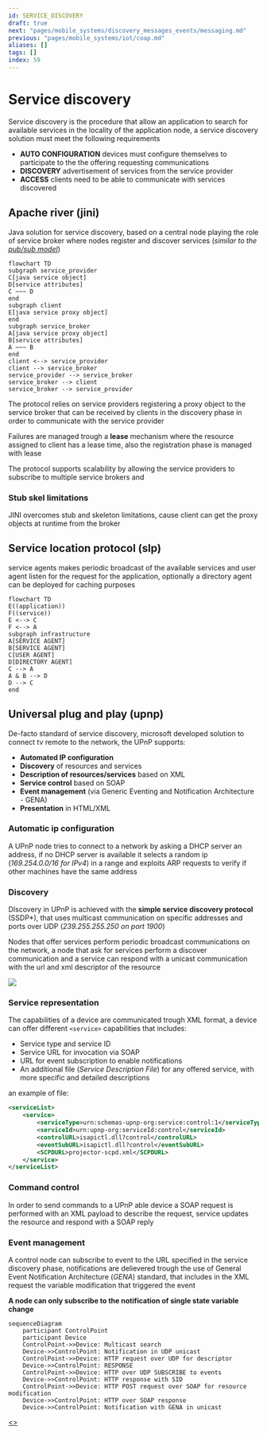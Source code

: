 ```yaml
---
id: SERVICE_DISCOVERY
draft: true
next: "pages/mobile_systems/discovery_messages_events/messaging.md"
previous: "pages/mobile_systems/iot/coap.md"
aliases: []
tags: []
index: 59
---
```


# Service discovery
Service discovery is the procedure that allow an application to search for available services in the locality of the application node, a service discovery solution must meet the following requirements

- **AUTO CONFIGURATION** devices must configure themselves to participate to the the offering requesting communications
- **DISCOVERY** advertisement of services from the service provider
- **ACCESS** clients need to be able to communicate with services discovered

## Apache river (jini)

Java solution for service discovery, based on a central node playing the role of service broker where nodes register and discover services (*similar to the [pub/sub model](pages/mobile_systems/iot/pub_sub_model.md)*)

```mermaid
flowchart TD
subgraph service_provider
C[java service object]
D[service attributes]
C ~~~ D
end
subgraph client
E[java service proxy object]
end
subgraph service_broker
A[java service proxy object]
B[service attributes]
A ~~~ B
end
client <--> service_provider
client --> service_broker
service_provider --> service_broker
service_broker --> client
service_broker --> service_provider
```

The protocol relies on service providers registering a proxy object to the service broker that can be received by clients in the discovery phase in order to communicate with the service provider

Failures are managed trough a **lease** mechanism where the resource assigned to client has a lease time, also the registration phase is managed with lease

The protocol supports scalability by allowing the service providers to subscribe to multiple service brokers and

### Stub skel limitations

JINI overcomes stub and skeleton limitations, cause client can get the proxy objects at runtime from the broker

## Service location protocol (slp)

service agents makes periodic broadcast of the available services and user agent listen for the request for the application, optionally a directory agent can be deployed for caching purposes

```mermaid
flowchart TD
E((application))
F((service))
E <--> C
F <--> A
subgraph infrastructure
A[SERVICE AGENT]
B[SERVICE AGENT]
C[USER AGENT]
D[DIRECTORY AGENT]
C --> A
A & B --> D
D --> C
end
```

## Universal plug and play (upnp)

De-facto standard of service discovery, microsoft developed solution to connect tv remote to the network, the UPnP supports:

- **Automated IP configuration**
- **Discovery** of resources and services
- **Description of resources/services** based on XML
- **Service control** based on SOAP
- **Event management** (via Generic Eventing and Notification Architecture - GENA)
- **Presentation** in HTML/XML

### Automatic ip configuration

A UPnP node tries to connect to a network by asking a DHCP server an address, if no DHCP server is available it selects a random ip (*169.254.0.0/16 for IPv4*) in a range and exploits ARP requests to verify if other machines have the same address

### Discovery

DIscovery in UPnP is achieved with the **simple service discovery protocol** (SSDP*), that uses multicast communication on specific addresses and ports over UDP (*239.255.255.250 on port 1900*)

Nodes that offer services perform periodic broadcast communications on the network, a node that ask for services perform a discover communication and a service can respond with a unicast communication with the url and xml descriptor of the resource

![](assets/mobile_systems/Pasted%20image%2020240616115828.png)

### Service representation

The capabilities of a device are communicated trough XML format, a device can offer different `<service>` capabilities that includes:

- Service type and service ID
- Service URL for invocation via SOAP
- URL for event subscription to enable notifications
- An additional file (*Service Description File*) for any offered service, with more specific and detailed descriptions

an example of file:

```xml
<serviceList>
	<service>
		<serviceType>urn:schemas-upnp-org:service:control:1</serviceType>
		<serviceId>urn:upnp-org:serviceId:control</serviceId>
		<controlURL>isapictl.dll?control</controlURL>
		<eventSubURL>isapictl.dll?control</eventSubURL>
		<SCPDURL>projector-scpd.xml</SCPDURL>
	</service>
</serviceList>
```

### Command control

In order to send commands to a UPnP able device a SOAP request is performed with an XML payload to describe the request, service updates the resource and respond with a SOAP reply

### Event management

A control node can subscribe to event to the URL specified in the service discovery phase, notifications are delievered trough the use of General Event Notification Architecture (*GENA*) standard, that includes in the XML request the variable modification that triggered the event

**A node can only subscribe to the notification of single state variable change**

```mermaid
sequenceDiagram
    participant ControlPoint
    participant Device
    ControlPoint->>Device: Multicast search
    Device->>ControlPoint: Notification in UDP unicast
    ControlPoint->>Device: HTTP request over UDP for descriptor
    Device->>ControlPoint: RESPONSE
    ControlPoint->>Device: HTTP over UDP SUBSCRIBE to events
    Device->>ControlPoint: HTTP response with SID
    ControlPoint->>Device: HTTP POST request over SOAP for resource modification
    Device->>ControlPoint: HTTP over SOAP response
    Device->>ControlPoint: Notification with GENA in unicast
```

[<](pages/mobile_systems/iot/coap.md)[>](pages/mobile_systems/discovery_messages_events/messaging.md)
